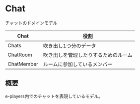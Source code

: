# Chat
チャットのドメインモデル

| Chat | 役割 |
| --- | --- |
| Chats | 吹き出し1つ分のデータ |
| ChatRoom | 吹き出しを管理したりするためのルーム |
| ChatMember | ルームに参加しているメンバー |

## 概要
e-players内でのチャットを表現しているモデル。